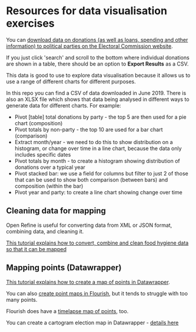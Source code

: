 # Resources for data visualisation exercises

You can [download data on donations (as well as loans, spending and other information) to political parties on the Electoral Commission website](http://search.electoralcommission.org.uk).

If you just click 'search' and scroll to the bottom where individual donations are shown in a table, there should be an option to **Export Results** as a CSV.

This data is good to use to explore data visualisation because it allows us to use a range of different charts for different purposes.

In this repo you can find a CSV of data downloaded in June 2019. There is also an XLSX file which shows that data being analysed in different ways to generate data for different charts. For example:

* Pivot [table] total donations by party - the top 5 are then used for a pie chart (composition)
* Pivot totals by non-party - the top 10 are used for a bar chart (comparison)
* Extract month/year - we need to do this to show distribution on a histogram, or change over time in a line chart, because the data only includes specific dates
* Pivot totals by month - to create a histogram showing distribution of donations over a typical year
* Pivot stacked bar: we use a field for columns but filter to just 2 of those that can be used to show both comparison (between bars) and composition (within the bar)
* Pivot year and party: to create a line chart showing change over time

## Cleaning data for mapping

Open Refine is useful for converting data from XML or JSON format, combining data, and cleaning it. 

[This tutorial explains how to convert, combine and clean food hygiene data so that it can be mapped](https://github.com/paulbradshaw/viz/blob/master/cleaningformapping.md)

## Mapping points (Datawrapper)

[This tutorial explains how to create a map of points in Datawrapper](https://github.com/paulbradshaw/mapping/blob/master/datawrapperpoints.md). 

You can also [create point maps in Flourish](https://github.com/paulbradshaw/mapping/blob/master/flourishpoints.md), but it tends to struggle with too many points.

Flourish does have a [timelapse map of points](https://github.com/paulbradshaw/mapping/blob/master/flourishpointstime.md), too.

You can create a cartogram election map in Datawrapper - [details here](https://github.com/paulbradshaw/mapping/blob/master/datawrapperelection.md)

